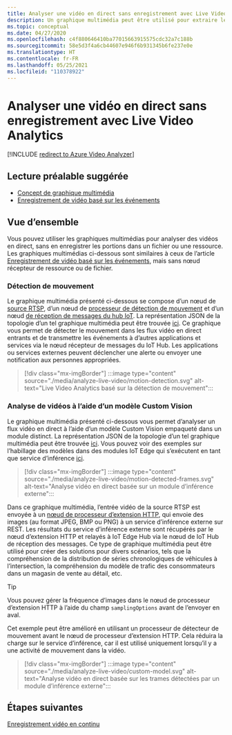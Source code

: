 ```yaml
---
title: Analyser une vidéo en direct sans enregistrement avec Live Video Analytics – Azure
description: Un graphique multimédia peut être utilisé pour extraire les analyses d’un flux vidéo en direct, sans avoir à les enregistrer en périphérie ou dans le cloud en toute simplicité. Cet article traite de ce concept et de la façon d’analyser une vidéo en direct sans enregistrement avec Live Video Analytics.
ms.topic: conceptual
ms.date: 04/27/2020
ms.openlocfilehash: c4f880646410ba77015663915575cdc32a7c188b
ms.sourcegitcommit: 58e5d3f4a6cb44607e946f6b931345b6fe237e0e
ms.translationtype: HT
ms.contentlocale: fr-FR
ms.lasthandoff: 05/25/2021
ms.locfileid: "110378922"
---
```

# <a name="analyze-live-video-without-any-recording-with-live-video-analytics"></a>Analyser une vidéo en direct sans enregistrement avec Live Video Analytics

[!INCLUDE [redirect to Azure Video Analyzer](./includes/redirect-video-analyzer.md)]

## <a name="suggested-pre-reading"></a>Lecture préalable suggérée 

* [Concept de graphique multimédia](media-graph-concept.md)
* [Enregistrement de vidéo basé sur les événements](event-based-video-recording-concept.md)

## <a name="overview"></a>Vue d’ensemble  

Vous pouvez utiliser les graphiques multimédias pour analyser des vidéos en direct, sans en enregistrer les portions dans un fichier ou une ressource. Les graphiques multimédias ci-dessous sont similaires à ceux de l’article [Enregistrement de vidéo basé sur les événements](event-based-video-recording-concept.md), mais sans nœud récepteur de ressource ou de fichier.

### <a name="motion-detection"></a>Détection de mouvement

Le graphique multimédia présenté ci-dessous se compose d’un nœud de [source RTSP](media-graph-concept.md#rtsp-source), d’un nœud de [processeur de détection de mouvement](media-graph-concept.md#motion-detection-processor) et d’un nœud [de réception de messages du hub IoT](media-graph-concept.md#iot-hub-message-sink). La représentation JSON de la topologie d’un tel graphique multimédia peut être trouvée [ici](https://github.com/Azure/live-video-analytics/blob/master/MediaGraph/topologies/motion-detection/topology.json). Ce graphique vous permet de détecter le mouvement dans les flux vidéo en direct entrants et de transmettre les événements à d’autres applications et services via le nœud récepteur de messages du IoT Hub. Les applications ou services externes peuvent déclencher une alerte ou envoyer une notification aux personnes appropriées.

> [!div class="mx-imgBorder"]
> :::image type="content" source="./media/analyze-live-video/motion-detection.svg" alt-text="Live Video Analytics basé sur la détection de mouvement":::

### <a name="analyzing-video-using-a-custom-vision-model"></a>Analyse de vidéos à l’aide d’un modèle Custom Vision 

Le graphique multimédia présenté ci-dessous vous permet d’analyser un flux vidéo en direct à l’aide d’un modèle Custom Vision empaqueté dans un module distinct. La représentation JSON de la topologie d’un tel graphique multimédia peut être trouvée [ici](https://github.com/Azure/live-video-analytics/blob/master/MediaGraph/topologies/httpExtension/topology.json). Vous pouvez voir des exemples sur l’habillage des modèles dans des modules IoT Edge qui s’exécutent en tant que service d’inférence [ici](https://github.com/Azure/live-video-analytics/tree/master/utilities/video-analysis).

> [!div class="mx-imgBorder"]
> :::image type="content" source="./media/analyze-live-video/motion-detected-frames.svg" alt-text="Analyse vidéo en direct basée sur un module d’inférence externe":::

Dans ce graphique multimédia, l’entrée vidéo de la source RTSP est envoyée à un [nœud de processeur d’extension HTTP](media-graph-concept.md#http-extension-processor), qui envoie des images (au format JPEG, BMP ou PNG) à un service d’inférence externe sur REST. Les résultats du service d’inférence externe sont récupérés par le nœud d’extension HTTP et relayés à IoT Edge Hub via le nœud de IoT Hub de réception des messages. Ce type de graphique multimédia peut être utilisé pour créer des solutions pour divers scénarios, tels que la compréhension de la distribution de séries chronologiques de véhicules à l’intersection, la compréhension du modèle de trafic des consommateurs dans un magasin de vente au détail, etc.
>[!TIP]
> Vous pouvez gérer la fréquence d’images dans le nœud de processeur d’extension HTTP à l’aide du champ `samplingOptions` avant de l’envoyer en aval.

Cet exemple peut être amélioré en utilisant un processeur de détecteur de mouvement avant le nœud de processeur d’extension HTTP. Cela réduira la charge sur le service d’inférence, car il est utilisé uniquement lorsqu’il y a une activité de mouvement dans la vidéo.

> [!div class="mx-imgBorder"]
> :::image type="content" source="./media/analyze-live-video/custom-model.svg" alt-text="Analyse vidéo en direct basée sur les trames détectées par un module d’inférence externe":::

## <a name="next-steps"></a>Étapes suivantes

[Enregistrement vidéo en continu](continuous-video-recording-concept.md)
